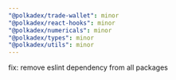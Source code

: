 ```yaml
---
"@polkadex/trade-wallet": minor
"@polkadex/react-hooks": minor
"@polkadex/numericals": minor
"@polkadex/types": minor
"@polkadex/utils": minor
---
```


fix: remove eslint dependency from all packages
